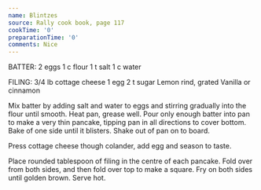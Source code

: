 ```yaml
---
name: Blintzes
source: Rally cook book, page 117
cookTime: '0'
preparationTime: '0'
comments: Nice
---
```


BATTER:
2 eggs
1 c flour
1 t salt
1 c water

FILING:
3/4 lb cottage cheese
1 egg
2 t sugar
Lemon rind, grated
Vanilla or cinnamon

Mix batter by adding salt and water to eggs and stirring gradually into the flour until smooth.  Heat pan, grease well.  Pour only enough batter into pan to make a very thin pancake, tipping pan in all directions to cover bottom.  Bake of one side until it blisters.  Shake out of pan on to board.

Press cottage cheese though colander, add egg and season to taste.

Place rounded tablespoon of filing in the centre of each pancake.  Fold over from both sides, and then fold over top to make a square.  Fry on both sides until golden brown.  Serve hot.

